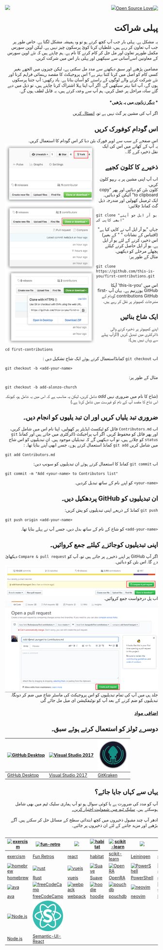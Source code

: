 <div dir="rtl">
<a href="https://github.com/ellerbrock/open-source-badges/"><img src="https://badges.frapsoft.com/os/v1/open-source.svg?v=103" alt="Open Source Love"></a><a href="https://opensource.org/licenses/MIT"><img src="https://img.shields.io/badge/License-MIT-green.svg"></a><a href="https://firstcontributions.herokuapp.com"><img align="left" src="https://firstcontributions.herokuapp.com/badge.svg"></a>
</div>

# <div dir="rtl"> پہلی شراکت </div>

<div dir="rtl">
یہ مشکل ہے. پہلی بار جب آپ کچھ کرتے ہو تو وہ ہمیشہ مشکل لگتا ہے. خاص طور پر جب آپ تعاون کر رہے ہیں، غلطیاں کرنا کوئ پرسکون چیز نہیں ہے. لیکن اوپن سورس مکمل طورپر تعاون اور مل جل کر کام کرنے کا نام ہے. ہم چاہتے ہیں کہ نئے اوپن سورس کے معاونین اسےآسانی سے سیکھیں اور پہلی بار اس میں شرکت کریں.
</div>
<br />
<div dir="rtl">
مضامین پڑھنے اور سبق دیکھنے سے مدد مل سکتی ہے، لیکن چیزوں میں الجھے بغیر کسی کام کو اصل میں کرنا کتنا بہتر ہے؟ اس پروجیکٹ کا مقصد رہنمائی فراہم کرنا اور نئے شرکت کرنے والے لوگوں کے راستے کو آسان بنانا ہے. یاد رکھیں: آپ جتنا پرسکوں ہوں گے، آپ اتنا بہتر سیکھیں گے. اگر آپ اپنا پہلا اشتراک کرنا چاہتے ہیں، تو ذیل میں دیے گئے سادہ مراحل پر عمل کریں. ہم آپ سے وعدہ کرتے ہیں، یہ قابل لطف ہوں گے.
</div>

#### <div dir="rtl">*  [ دیگر زبانوں ](../Translations.md) میں یہ پڑھیں* </div>

<div dir="rtl"> 
اگر آپ کی مشین پر گٹ نہیں ہے تو،
<a href="https://help.github.com/articles/set-up-git/">انسٹال کریں</a>
</div>

## <div dir="rtl"> اس گودام کوفورک کریں </div>
<div dir="rtl">
اس صفحے کے سب سے اوپر فورک بٹن دبا کر اس گودام کا استعمال کریں.
<img style="float: left" width="300" src="../assets/fork.png" alt="اس گودام کوفورک کریں" />
<br />
یہ آپ کے کھاتے میں اس کی ایک نقل ذخیرہ کرے گا۔.
</div>

## <div dir="rtl"> ذخیرے کا کلون کجیے </div>

<div dir="rtl">
اب آپ اپنی مشین پر یہ ریپو کلون کریں.
</div>
<img style="float: left;" width="300" src="../assets/clone.png" alt="ذخیرے کا کلون کجیے" />
<div dir="rtl">
 کلون بٹن کو دبائیں اور پھر "copy to clipboard" آئیکن کو دبائیں۔
</div>
<img style="float: left;" width="300" src="../assets/copy-to-clipboard.png" alt="یوآرایل کلپ بورڈ پر کاپی کریں" />
<div dir="rtl">
ایک ٹرمینل کھولیں اور مندرجہ ذیل گٹ کمانڈ چلائیں:
</div>

```
git clone "یو آر ایل جو آپنے ابھی کاپی کی"
```

<div dir="rtl">
جہاں "یو آر ایل آپ نے کاپی کیا ہے" (اقتباس کے نشانات " " کے بغیر) اس ذخیرہ کرنے کے لئے یو آر ایل ہے. یو آر ایل حاصل کرنے کیلئے پچھلے مرحلے کو دیکھیں.
</div>

<div dir="rtl">مثال کے طور پر:</div>

```
git clone https://github.com/this-is-you/first-contributions.git
```

<div dir="rtl">اس میں 'this-is-you' آپکا GitHub یوزرنیم ہے۔ یہاں آپ first-contributions GitHub گودام کے  مندرجات کمپیوٹر پر نقل کر رہے ہیں.</div>

## <div dir="rtl"> ایک شاخ بنائیں </div>

<div dir="rtl"> اپنے کمپیوٹر پر ذخیرہ کرنے والی ڈائرکٹری میں تبدیل کریں (اگرآپ پہلے سے وہاں نہیں ہیں): </div>

```
cd first-contributions
```

<div dir="rtl"> اب <code>git checkout</code>  کمانڈاستعمال کرتے ہوئے ایک شاخ تشکیل دیں : </div>

```
git checkout -b <add-your-name>
```

<div dir="rtl">مثال کے طور پر:</div>

```
git checkout -b add-alonzo-church
```

<div dir="rtl"> (شاخ کا نام میں ضروری نہیں <i>add</i> شامل کریں، لیکن یہ مناسب ہے کہ اس میں یہ شامل ہو، کیونکہ اس شاخ کا مقصد آپ کے نام کو فہرست میں شامل کرنا ہے.) </div>

## <div dir="rtl"> ضروری تبد یلیاں کریں اور ان تبد یلیوں کو انجام دیں۔ </div>

<div dir="rtl">
اب <code>Contributors.md</code> فائل کو ٹیکسٹ ایڈیٹر پر کھولیں، اپنا نام اس میں شامل کریں، اور پھر فائل کو محفوظ کریں. اگر آپ پراجیکٹ ڈائرکٹری میں جاتے ہیں اور کمانڈ <code>git status</code> کو چلاتے ہیں، تو آپ دیکھیں گے کہ تبدیلیاں موجود ہیں. ان تبدیلیوں کو اس شاخ میں شامل کریں <code>git add</code> کمانڈ استعمال کرتے ہوے، جسے ابھی آپنے بنایا تھا۔ :
</div>

```
git add Contributors.md
```

<div dir="rtl"> اب <code>git commit</code> کمانڈ کا استعمال کرتے ہوئے ان تبدیلیوں کو سونپ دیں: </div>

```
git commit -m "Add <your-name> to Contributors list"
```

<div dir="rtl"> <code>&lt;your-name&gt;</code> کو اپنے نام کے ساتھ تبدیل کردیں. </div>

## <div dir="rtl"> ان تبدیلیوں کو GitHub پردهکیل دیں۔ </div>

<div dir="rtl"> <code>git push</code> کمانڈ کے ذریعے اپنی تبدیلیوں کو پش کریں: </div>

```
git push origin <add-your-name>
```

<div dir="rtl"> <code>&lt;add-your-name&gt;</code> کو شاخ کے نام کے ساتھ بدل دیں، جسے آپ نے پہلے بنایا تھا. </div>

## <div dir="rtl">  اپنی تبدیلیوں کوجائزے کیلئے جمع کروائیں۔ </div>

<div dir="rtl"> اگر آپ GitHub پر اپنے ذخیرے پر جاتے ہیں تو، آپ کو <code>Compare & pull request</code> دیکھائ دے گا. اس بٹن کو دبائیں. </div>

<img style="float: left;" src="../assets/compare-and-pull.png" alt="ایک پل درخواست کریں" />

<div dir="rtl"> اب پل درخواست جمع کروائیں. </div>

<img style="float: left;" src="../assets/submit-pull.png" alt="پل درخواست جمع کروائیں" />

<div dir="rtl"> جلد ہی میں آپ کی تمام تبدیلیوں کو اس پروجیکٹ کی ماسٹر شاخ میں ضم کر دونگا. تبدیلیوں کو ضم کرنے کے بعد آپ کو نوٹیفکیشن ای میل مل جائے گی </div>

### <div dir="rtl"> [ اضافی مواد ](../additional-material/git_workflow_scenarios/additional-material.md) </div>

## <div dir="rtl"> دوسرے ٹولز کو استعمال کرتے ہوئے سبق۔ </div>


|<a href="../github-desktop-tutorial.md"><img alt="GitHub Desktop" src="https://desktop.github.com/images/desktop-icon.svg" width="100"></a>|<a href="../github-windows-vs2017-tutorial.md"><img alt="Visual Studio 2017" src="https://www.visualstudio.com/wp-content/uploads/2017/11/microsoft-visual-studio.svg" width="100"></a>|<a href="../gitkraken-tutorial.md"><img alt="GitKraken" src="../assets/gk-icon.png" width="100"></a>|
|---|---|---|
|[GitHub Desktop](../github-desktop-tutorial.md)|[Visual Studio 2017](../github-windows-vs2017-tutorial.md)|[GitKraken](../gitkraken-tutorial.md)|

## <div dir="rtl"> یہاں سے کہاں جایا جائے؟ </div>

<div dir="rtl"> 
  آپ کو مدد کی ضرورت ہے یا کوئی سوال ہو تو آپ ہماری سلیک ٹیم میں بھی شامل ہوسکتے ہیں.
<a href="https://firstcontributions.herokuapp.com">سلیک ٹیم میں شمولیت اختیار کریں۔</a>
</div>
<br />
<div dir="rtl">
ادھر آپ چند مقبول ذخیروں میں کچھ ابتدائی سطح کے مسائل حل کر سکتے ہیں. آگے بڑھیے اور مزید جاننے کے لئے ان ذخیروں پر جائیے۔ 
</div>
<br />

|[![exercism](https://avatars2.githubusercontent.com/u/5624255?v=3&s=100)](https://github.com/exercism/exercism.io/issues?q=is%3Aopen+is%3Aissue+label%3A%22good+first+patch%22)|[![fun-retro](https://avatars3.githubusercontent.com/u/15913975?v=3&s=100)](https://github.com/funretro/distributed/issues?q=is%3Aopen+is%3Aissue+label%3Abeginner-friendly)|[<img width="100" src="https://cdn.worldvectorlogo.com/logos/react.svg">](https://github.com/facebook/react/issues?q=is%3Aopen+is%3Aissue+label%3A%22good+first+bug%22)|[![habitat](https://avatars1.githubusercontent.com/u/18171698?v=3&s=100)](https://github.com/habitat-sh/habitat/issues?q=is%3Aopen+is%3Aissue+label%3AEasy)|[![scikit-learn](https://avatars0.githubusercontent.com/u/365630?v=3&s=100)](https://github.com/scikit-learn/scikit-learn/issues?q=is%3Aopen+is%3Aissue+label%3AEasy)|[<img width="100" src="https://camo.githubusercontent.com/0f302c808c8457f6460913e33aed3478124612c2/687474703a2f2f6c65696e696e67656e2e6f72672f696d672f6c65696e696e67656e2e6a7067">](https://github.com/technomancy/leiningen/issues?q=is%3Aopen+is%3Aissue+label%3ANewbie)|[<img width="100" src="https://images.plot.ly/plotly-documentation/thumbnail/numpy-logo.jpg">](https://github.com/numpy/numpy/issues?q=is%3Aopen+is%3Aissue+label%3A%22Easy+Fix%22)|[![elasticsearch](https://avatars2.githubusercontent.com/u/6764390?v=3&s=100)](https://github.com/elastic/elasticsearch/issues?q=is%3Aopen+is%3Aissue+label%3A%22low+hanging+fruit%22)|
|---|---|---|---|---|---|---|---|
|[exercism](https://github.com/exercism/exercism.io/issues?q=is%3Aopen+is%3Aissue+label%3A%22good+first+patch%22)|[Fun Retros](https://github.com/funretro/distributed/issues?q=is%3Aopen+is%3Aissue+label%3Abeginner-friendly)|[react](https://github.com/facebook/react/issues?q=is%3Aopen+is%3Aissue+label%3A%22good+first+bug%22)|[habitat](https://github.com/habitat-sh/habitat/issues?q=is%3Aopen+is%3Aissue+label%3AEasy)|[scikit-learn](https://github.com/scikit-learn/scikit-learn/issues?q=is%3Aopen+is%3Aissue+label%3AEasy)|[Leiningen](https://github.com/technomancy/leiningen/issues?q=is%3Aopen+is%3Aissue+label%3ANewbie)|[numpy](https://github.com/numpy/numpy/issues?q=is%3Aopen+is%3Aissue+label%3A%22Easy+Fix%22)|[elasticsearch](https://github.com/elastic/elasticsearch/issues?q=is%3Aopen+is%3Aissue+label%3A%22low+hanging+fruit%22)|
|[![homebrew](https://avatars2.githubusercontent.com/u/1503512?v=3&s=100)](https://github.com/Homebrew/brew/issues?q=is%3Aopen+is%3Aissue+label%3A%22help+wanted%22)|[![rust](https://avatars1.githubusercontent.com/u/5430905?v=3&s=100)](https://github.com/rust-lang/rust/issues?q=is%3Aopen+is%3Aissue+label%3AE-easy)|[![vuejs](https://avatars1.githubusercontent.com/u/6128107?v=3&s=100)](https://github.com/vuejs/vue/issues?q=is%3Aopen+is%3Aissue+label%3A%22contribution+welcome%22)|[![Suave](https://avatars2.githubusercontent.com/u/5822862?v=3&s=100)](https://github.com/SuaveIO/suave/issues?q=is%3Aopen+is%3Aissue+label%3Ahardness-easy)|[![OpenRA](https://avatars3.githubusercontent.com/u/409046?v=3&s=100)](https://github.com/OpenRA/OpenRA/issues?q=is%3Aopen+is%3Aissue+label%3AEasy)|[![PowerShell](https://avatars0.githubusercontent.com/u/11524380?v=3&s=100)](https://github.com/powershell/powershell/issues?q=is%3Aopen+is%3Aissue+label%3AUp-for-Grabs)|[![coala](https://avatars2.githubusercontent.com/u/10620750?v=3&s=100)](https://github.com/coala/coala/issues?q=is%3Aopen+is%3Aissue+label%3Adifficulty%2Flow+label%3Adifficulty%2Fnewcomer)|[![moment](https://avatars2.githubusercontent.com/u/4129662?v=3&s=100)](https://github.com/moment/moment/issues?q=is%3Aopen+is%3Aissue+label%3AUp-For-Grabs)|
|[homebrew](https://github.com/Homebrew/brew/issues?q=is%3Aopen+is%3Aissue+label%3A%22help+wanted%22)|[Rust](https://github.com/rust-lang/rust/issues?q=is%3Aopen+is%3Aissue+label%3AE-easy)|[vuejs](https://github.com/vuejs/vue/issues?q=is%3Aopen+is%3Aissue+label%3A%22contribution+welcome%22)|[Suave](https://github.com/SuaveIO/suave/issues?q=is%3Aopen+is%3Aissue+label%3Ahardness-easy)|[OpenRA](https://github.com/OpenRA/OpenRA/issues?q=is%3Aopen+is%3Aissue+label%3AEasy)|[PowerShell](https://github.com/powershell/powershell/issues?q=is%3Aopen+is%3Aissue+label%3AUp-for-Grabs)|[coala](https://github.com/coala/coala/issues?q=is%3Aopen+is%3Aissue+label%3Adifficulty%2Flow+label%3Adifficulty%2Fnewcomer)|[moment](https://github.com/moment/moment/issues?q=is%3Aopen+is%3Aissue+label%3AUp-For-Grabs)|
|[![ava](https://avatars0.githubusercontent.com/u/8527916?v=3&s=100)](https://github.com/avajs/ava/issues?q=is%3Aopen+is%3Aissue+label%3A%22good+for+beginner%22)|[![freeCodeCamp](https://avatars0.githubusercontent.com/u/9892522?v=3&s=100)](https://github.com/freeCodeCamp/freeCodeCamp/issues?q=is%3Aopen+is%3Aissue+label%3Afirst-timers-only)|[![webpack](https://avatars3.githubusercontent.com/u/2105791?v=3&s=100)](https://github.com/webpack/webpack/issues?q=is%3Aopen+is%3Aissue+label%3A%22D1%3A+Easy+%28Contrib.+Difficulty%29%22)|[![hoodie](https://avatars1.githubusercontent.com/u/1888826?v=3&s=100)](https://github.com/hoodiehq/hoodie/issues?q=is%3Aopen+is%3Aissue+label%3Afirst-timers-only)|[![pouchdb](https://avatars3.githubusercontent.com/u/3406112?v=3&s=100)](https://github.com/pouchdb/pouchdb/issues?q=is%3Aopen+is%3Aissue+label%3A%22first+timers+only%22)|[![neovim](https://avatars0.githubusercontent.com/u/6471485?v=3&s=100)](https://github.com/neovim/neovim/issues?q=is%3Aopen+is%3Aissue+label%3Aentry-level)|[![babel](https://avatars2.githubusercontent.com/u/9637642?v=3&s=100)](https://github.com/babel/babel/issues?q=is%3Aopen+is%3Aissue+label%3Abeginner-friendly) |[<img width="100" src="https://github.com/adobe/brackets/blob/gh-pages/images/brackets_128.png?raw=true">](https://github.com/adobe/brackets/labels/Starter%20bug)|
|[ava](https://github.com/avajs/ava/issues?q=is%3Aopen+is%3Aissue+label%3A%22good+for+beginner%22)|[freeCodeCamp](https://github.com/freeCodeCamp/freeCodeCamp/issues?q=is%3Aopen+is%3Aissue+label%3Afirst-timers-only)|[webpack](https://github.com/webpack/webpack/issues?q=is%3Aopen+is%3Aissue+label%3A%22D1%3A+Easy+%28Contrib.+Difficulty%29%22)|[hoodie](https://github.com/hoodiehq/hoodie/issues?q=is%3Aopen+is%3Aissue+label%3Afirst-timers-only)|[pouchdb](https://github.com/pouchdb/pouchdb/issues?q=is%3Aopen+is%3Aissue+label%3A%22first+timers+only%22)|[neovim](https://github.com/neovim/neovim/issues?q=is%3Aopen+is%3Aissue+label%3Aentry-level)|[babel](https://github.com/babel/babel/issues?q=is%3Aopen+is%3Aissue+label%3Abeginner-friendly) |[brackets](https://github.com/adobe/brackets/labels/Starter%20bug)|
| [![Node.js](https://avatars1.githubusercontent.com/u/9950313?v=3&s=100)](https://github.com/nodejs/node/issues?q=is%3Aissue+is%3Aopen+label%3A%22good+first+contribution%22)|[<img width="100" src="https://github.com/Semantic-Org/Semantic-UI-React/raw/master/docs/app/logo.png">](https://github.com/Semantic-Org/Semantic-UI-React/issues?q=is%3Aissue+is%3Aopen+label%3A%22good+first+contribution%22)|
| [Node.js](https://github.com/nodejs/node/issues?q=is%3Aissue+is%3Aopen+label%3A%22good+first+contribution%22) |[Semantic-UI-React](https://github.com/Semantic-Org/Semantic-UI-React/issues?q=is%3Aissue+is%3Aopen+label%3A%22good+first+contribution%22) |
